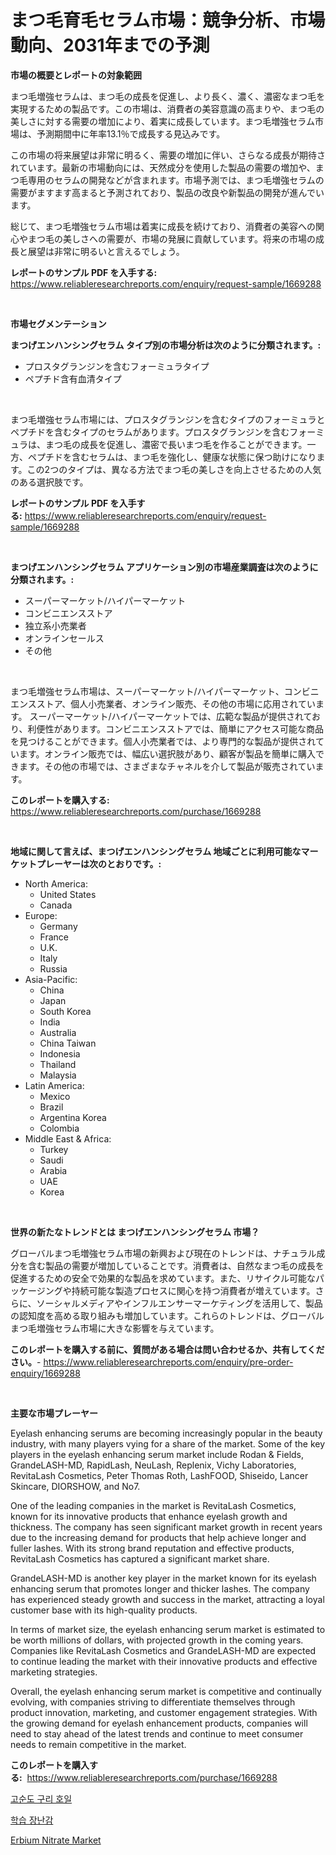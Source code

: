 <p><h1>まつ毛育毛セラム市場：競争分析、市場動向、2031年までの予測</h1></p><p><strong>市場の概要とレポートの対象範囲</strong></p>
<p><p>まつ毛増強セラムは、まつ毛の成長を促進し、より長く、濃く、濃密なまつ毛を実現するための製品です。この市場は、消費者の美容意識の高まりや、まつ毛の美しさに対する需要の増加により、着実に成長しています。まつ毛増強セラム市場は、予測期間中に年率13.1％で成長する見込みです。</p><p>この市場の将来展望は非常に明るく、需要の増加に伴い、さらなる成長が期待されています。最新の市場動向には、天然成分を使用した製品の需要の増加や、まつ毛専用のセラムの開発などが含まれます。市場予測では、まつ毛増強セラムの需要がますます高まると予測されており、製品の改良や新製品の開発が進んでいます。</p><p>総じて、まつ毛増強セラム市場は着実に成長を続けており、消費者の美容への関心やまつ毛の美しさへの需要が、市場の発展に貢献しています。将来の市場の成長と展望は非常に明るいと言えるでしょう。</p></p>
<p><strong>レポートのサンプル PDF を入手する:</strong> <a href="https://www.reliableresearchreports.com/enquiry/request-sample/1669288">https://www.reliableresearchreports.com/enquiry/request-sample/1669288</a></p>
<p>&nbsp;</p>
<p><strong>市場セグメンテーション</strong></p>
<p><strong>まつげエンハンシングセラム タイプ別の市場分析は次のように分類されます。:</strong></p>
<p><ul><li>プロスタグランジンを含むフォーミュラタイプ</li><li>ペプチド含有血清タイプ</li></ul></p>
<p>&nbsp;</p>
<p><p>まつ毛増強セラム市場には、プロスタグランジンを含むタイプのフォーミュラとペプチドを含むタイプのセラムがあります。プロスタグランジンを含むフォーミュラは、まつ毛の成長を促進し、濃密で長いまつ毛を作ることができます。一方、ペプチドを含むセラムは、まつ毛を強化し、健康な状態に保つ助けになります。この2つのタイプは、異なる方法でまつ毛の美しさを向上させるための人気のある選択肢です。</p></p>
<p><strong>レポートのサンプル PDF を入手する:</strong>&nbsp;<a href="https://www.reliableresearchreports.com/enquiry/request-sample/1669288">https://www.reliableresearchreports.com/enquiry/request-sample/1669288</a></p>
<p>&nbsp;</p>
<p><strong> まつげエンハンシングセラム アプリケーション別の市場産業調査は次のように分類されます。:</strong></p>
<p><ul><li>スーパーマーケット/ハイパーマーケット</li><li>コンビニエンスストア</li><li>独立系小売業者</li><li>オンラインセールス</li><li>その他</li></ul></p>
<p>&nbsp;</p>
<p><p>まつ毛増強セラム市場は、スーパーマーケット/ハイパーマーケット、コンビニエンスストア、個人小売業者、オンライン販売、その他の市場に応用されています。 スーパーマーケット/ハイパーマーケットでは、広範な製品が提供されており、利便性があります。コンビニエンスストアでは、簡単にアクセス可能な商品を見つけることができます。個人小売業者では、より専門的な製品が提供されています。オンライン販売では、幅広い選択肢があり、顧客が製品を簡単に購入できます。その他の市場では、さまざまなチャネルを介して製品が販売されています。</p></p>
<p><strong>このレポートを購入する:</strong>&nbsp; <a href="https://www.reliableresearchreports.com/purchase/1669288">https://www.reliableresearchreports.com/purchase/1669288</a></p>
<p>&nbsp;</p>
<p><strong>地域に関して言えば、まつげエンハンシングセラム 地域ごとに利用可能なマーケットプレーヤーは次のとおりです。:</strong></p>
<p><ul>
    <li>
        North America:
        <ul>
            <li>United States</li>
            <li>Canada</li>
        </ul>
    </li>
    <li>
        Europe:
        <ul>
            <li>Germany</li>
            <li>France</li>
            <li>U.K.</li>
            <li>Italy</li>
            <li>Russia</li>
        </ul>
    </li>
    <li>
        Asia-Pacific:
        <ul>
            <li>China</li>
            <li>Japan</li>
            <li>South Korea</li>
            <li>India</li>
            <li>Australia</li>
            <li>China Taiwan</li>
            <li>Indonesia</li>
            <li>Thailand</li>
            <li>Malaysia</li>
        </ul>
    </li>
    <li>
        Latin America:
        <ul>
            <li>Mexico</li>
            <li>Brazil</li>
            <li>Argentina Korea</li>
            <li>Colombia</li>
        </ul>
    </li>
    <li>
        Middle East & Africa:
        <ul>
            <li>Turkey</li>
            <li>Saudi</li>
            <li>Arabia</li>
            <li>UAE</li>
            <li>Korea</li>
        </ul>
    </li>
    </ul></p>
<p>&nbsp;</p>
<p><strong>世界の新たなトレンドとは まつげエンハンシングセラム 市場？</strong></p>
<p><p>グローバルまつ毛増強セラム市場の新興および現在のトレンドは、ナチュラル成分を含む製品の需要が増加していることです。消費者は、自然なまつ毛の成長を促進するための安全で効果的な製品を求めています。また、リサイクル可能なパッケージングや持続可能な製造プロセスに関心を持つ消費者が増えています。さらに、ソーシャルメディアやインフルエンサーマーケティングを活用して、製品の認知度を高める取り組みも増加しています。これらのトレンドは、グローバルまつ毛増強セラム市場に大きな影響を与えています。</p></p>
<p><strong>このレポートを購入する前に、質問がある場合は問い合わせるか、共有してください。</strong>- <a href="https://www.reliableresearchreports.com/enquiry/pre-order-enquiry/1669288">https://www.reliableresearchreports.com/enquiry/pre-order-enquiry/1669288</a></p>
<p>&nbsp;</p>
<p><strong>主要な市場プレーヤー</strong></p>
<p><p>Eyelash enhancing serums are becoming increasingly popular in the beauty industry, with many players vying for a share of the market. Some of the key players in the eyelash enhancing serum market include Rodan & Fields, GrandeLASH-MD, RapidLash, NeuLash, Replenix, Vichy Laboratories, RevitaLash Cosmetics, Peter Thomas Roth, LashFOOD, Shiseido, Lancer Skincare, DIORSHOW, and No7.</p><p>One of the leading companies in the market is RevitaLash Cosmetics, known for its innovative products that enhance eyelash growth and thickness. The company has seen significant market growth in recent years due to the increasing demand for products that help achieve longer and fuller lashes. With its strong brand reputation and effective products, RevitaLash Cosmetics has captured a significant market share.</p><p>GrandeLASH-MD is another key player in the market known for its eyelash enhancing serum that promotes longer and thicker lashes. The company has experienced steady growth and success in the market, attracting a loyal customer base with its high-quality products.</p><p>In terms of market size, the eyelash enhancing serum market is estimated to be worth millions of dollars, with projected growth in the coming years. Companies like RevitaLash Cosmetics and GrandeLASH-MD are expected to continue leading the market with their innovative products and effective marketing strategies.</p><p>Overall, the eyelash enhancing serum market is competitive and continually evolving, with companies striving to differentiate themselves through product innovation, marketing, and customer engagement strategies. With the growing demand for eyelash enhancement products, companies will need to stay ahead of the latest trends and continue to meet consumer needs to remain competitive in the market.</p></p>
<p><strong>このレポートを購入する:</strong>&nbsp;&nbsp;<a href="https://www.reliableresearchreports.com/purchase/1669288">https://www.reliableresearchreports.com/purchase/1669288</a></p>
<p><p><a href="https://github.com/WilburKihn5676/Market-Research-Report-List-1/blob/main/675847015303.md">고순도 구리 호일</a></p><p><a href="https://github.com/wallacBahrtyinger567686/Market-Research-Report-List-1/blob/main/494043715304.md">학습 장난감</a></p><p><a href="https://five-trouble-98a.notion.site/Erbium-Nitrate-Market-Dynamics-2024-2031-Also-about-Its-Market-Trends-Projections-and-Opportuniti-730ab9c7d8804c5f9661471eebc2974a">Erbium Nitrate Market</a></p></p>